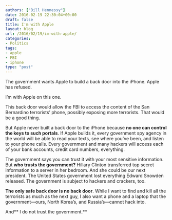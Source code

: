 ```yaml
---
authors: ["Bill Hennessy"]
date: 2016-02-19 22:30:04+00:00
draft: false
title: I'm with Apple
layout: blog
url: /2016/02/19/im-with-apple/
categories:
- Politics
tags:
- apple
- FBI
- iphone
type: "post"
---
```


The government wants Apple to build a back door into the iPhone. Apple has refused.

I’m with Apple on this one.

This back door would allow the FBI to access the content of the San Bernardino terrorists’ phone, possibly exposing more terrorists. That would be a good thing.

But Apple never built a back door to the iPhone because **no one can control the keys to such portals**. If Apple builds it, every government spy agency in the world will be able to read your texts, see where you’ve been, and listen to your phone calls. Every government and many hackers will access each of your bank accounts, credit card numbers, everything.

The government says you can trust it with your most sensitive information. But **who trusts the government?** Hillary Clinton transferred top secret information to a server in her bedroom. And she could be our next president. The United States government lost everything Edward Snowden released. The government is subject to hackers and crackers, too.

**The only safe back door is no back door**. While I want to find and kill all the terrorists as much as the next guy, I also want a phone and a laptop that the government—ours, North Korea’s, and Russia’s—cannot hack into.

And** I do not trust the government.**
